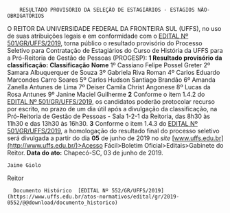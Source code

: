         RESULTADO PROVISÓRIO DA SELEÇÃO DE ESTAGIÁRIOS - ESTÁGIOS NÃO-OBRIGATÓRIOS  

 O REITOR DA UNIVERSIDADE FEDERAL DA FRONTEIRA SUL (UFFS), no uso de suas atribuições legais e em conformidade com o [EDITAL Nº 501/GR/UFFS/2019](https://www.uffs.edu.br/atos-normativos/edital/gr/2019-0501), torna público o resultado provisório do Processo Seletivo para Contratação de Estagiários do Curso de História da UFFS para a Pró-Reitoria de Gestão de Pessoas (PROGESP):  **1 Resultado provisório da classificação:**     **Classificação**   **Nome**     1º   Cassiano Felipe Possel Greter     2º   Samara Albuquerquer de Souza     3º   Gabriela Riva Roman     4º   Carlos Eduardo Marcondes Carro Soares     5º   Carlos Hudson Santiago Brandão     6º   Amanda Zanella Antunes de Lima     7º   Deiser Camila Christ Angonese     8º   Lucas da Rosa Antunes     9º   Janine Maciel Guilherme       **2**  Conforme o item 1.4.2 do [EDITAL Nº 501/GR/UFFS/2019](https://www.uffs.edu.br/atos-normativos/edital/gr/2019-0501), os candidatos poderão protocolar recurso por escrito, no prazo de um dia útil após a divulgação da classificação, na Pró-Reitoria de Gestão de Pessoas - Sala 1-2-1 da Reitoria, das 8h30 às 11h30 e das 13h30 às 16h30.   **3**  Conforme o item 1.4.3 do [EDITAL Nº 501/GR/UFFS/2019](https://www.uffs.edu.br/atos-normativos/edital/gr/2019-0501), a homologação do resultado final do processo seletivo será divulgada a partir do dia **05** de junho de 2019 no *site*  [www.uffs.edu.br](http://www.uffs.edu.br/)>Acesso Fácil>Boletim Oficial>Editais>Gabinete do Reitor.        **Data do ato:** Chapecó-SC, 03 de junho de 2019.   
 

    Jaime Giolo   
 Reitor 

      Documento Histórico  [EDITAL Nº 552/GR/UFFS/2019](https://www.uffs.edu.br/atos-normativos/edital/gr/2019-0552/@@download/documento_historico)     
      